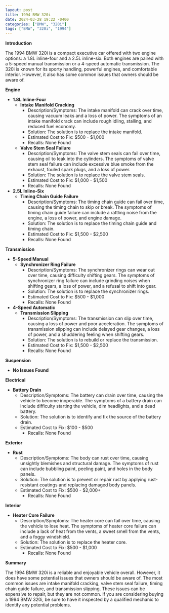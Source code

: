 ```yaml
---
layout: post
title: 1994 BMW 320i
date: 2024-03-28 19:22 -0400
categories: ["BMW", "320i"]
tags: ["BMW", "320i", "1994"]
---
```

**Introduction**

The 1994 BMW 320i is a compact executive car offered with two engine options: a 1.8L inline-four and a 2.5L inline-six. Both engines are paired with a 5-speed manual transmission or a 4-speed automatic transmission. The 320i is known for its sporty handling, powerful engines, and comfortable interior. However, it also has some common issues that owners should be aware of.

**Engine**

* **1.8L Inline-Four**
    * **Intake Manifold Cracking**
        * Description/Symptoms: The intake manifold can crack over time, causing vacuum leaks and a loss of power. The symptoms of an intake manifold crack can include rough idling, stalling, and reduced fuel economy.
        * Solution: The solution is to replace the intake manifold.
        * Estimated Cost to Fix: $500 - $1,000
        * Recalls: None Found
    * **Valve Stem Seal Failure**
        * Description/Symptoms: The valve stem seals can fail over time, causing oil to leak into the cylinders. The symptoms of valve stem seal failure can include excessive blue smoke from the exhaust, fouled spark plugs, and a loss of power.
        * Solution: The solution is to replace the valve stem seals.
        * Estimated Cost to Fix: $1,000 - $1,500
        * Recalls: None Found
* **2.5L Inline-Six**
    * **Timing Chain Guide Failure**
        * Description/Symptoms: The timing chain guide can fail over time, causing the timing chain to skip or break. The symptoms of timing chain guide failure can include a rattling noise from the engine, a loss of power, and engine damage.
        * Solution: The solution is to replace the timing chain guide and timing chain.
        * Estimated Cost to Fix: $1,500 - $2,500
        * Recalls: None Found

**Transmission**

* **5-Speed Manual**
    * **Synchronizer Ring Failure**
        * Description/Symptoms: The synchronizer rings can wear out over time, causing difficulty shifting gears. The symptoms of synchronizer ring failure can include grinding noises when shifting gears, a loss of power, and a refusal to shift into gear.
        * Solution: The solution is to replace the synchronizer rings.
        * Estimated Cost to Fix: $500 - $1,000
        * Recalls: None Found
* **4-Speed Automatic**
    * **Transmission Slipping**
        * Description/Symptoms: The transmission can slip over time, causing a loss of power and poor acceleration. The symptoms of transmission slipping can include delayed gear changes, a loss of power, and a shuddering feeling when shifting gears.
        * Solution: The solution is to rebuild or replace the transmission.
        * Estimated Cost to Fix: $1,500 - $2,500
        * Recalls: None Found

**Suspension**

* **No Issues Found**

**Electrical**

* **Battery Drain**
    * Description/Symptoms: The battery can drain over time, causing the vehicle to become inoperable. The symptoms of a battery drain can include difficulty starting the vehicle, dim headlights, and a dead battery.
    * Solution: The solution is to identify and fix the source of the battery drain.
    * Estimated Cost to Fix: $100 - $500
        * Recalls: None Found

**Exterior**

* **Rust**
    * Description/Symptoms: The body can rust over time, causing unsightly blemishes and structural damage. The symptoms of rust can include bubbling paint, peeling paint, and holes in the body panels.
    * Solution: The solution is to prevent or repair rust by applying rust-resistant coatings and replacing damaged body panels.
    * Estimated Cost to Fix: $500 - $2,000+
       * Recalls: None Found

**Interior**

* **Heater Core Failure**
    * Description/Symptoms: The heater core can fail over time, causing the vehicle to lose heat. The symptoms of heater core failure can include a lack of heat from the vents, a sweet smell from the vents, and a foggy windshield.
    * Solution: The solution is to replace the heater core.
    * Estimated Cost to Fix: $500 - $1,000
        * Recalls: None Found

**Summary**

The 1994 BMW 320i is a reliable and enjoyable vehicle overall. However, it does have some potential issues that owners should be aware of. The most common issues are intake manifold cracking, valve stem seal failure, timing chain guide failure, and transmission slipping. These issues can be expensive to repair, but they are not common. If you are considering buying a 1994 BMW 320i, be sure to have it inspected by a qualified mechanic to identify any potential problems.
